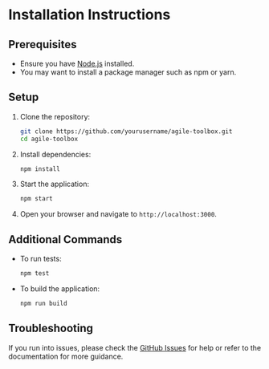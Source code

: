 # Installation Instructions

## Prerequisites
- Ensure you have [Node.js](https://nodejs.org/) installed.
- You may want to install a package manager such as npm or yarn.

## Setup
1. Clone the repository:
   ```bash
   git clone https://github.com/yourusername/agile-toolbox.git
   cd agile-toolbox
   ```
2. Install dependencies:
   ```bash
   npm install
   ```
3. Start the application:
   ```bash
   npm start
   ```
4. Open your browser and navigate to `http://localhost:3000`.

## Additional Commands
- To run tests:
   ```bash
   npm test
   ```
- To build the application:
   ```bash
   npm run build
   ```

## Troubleshooting
If you run into issues, please check the [GitHub Issues](https://github.com/yourusername/agile-toolbox/issues) for help or refer to the documentation for more guidance.